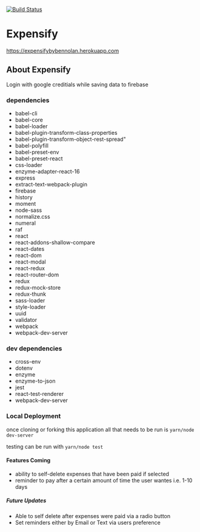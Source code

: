 [![Build Status](https://travis-ci.org/bonecrushereb/Expensify.svg?branch=master)](https://travis-ci.org/bonecrushereb/Expensify)

# Expensify
<https://expensifybybennolan.herokuapp.com>

## About Expensify
Login with google creditials while saving data to firebase

### dependencies

* babel-cli
* babel-core
* babel-loader
* babel-plugin-transform-class-properties
* babel-plugin-transform-object-rest-spread"
* babel-polyfill
* babel-preset-env
* babel-preset-react
* css-loader
* enzyme-adapter-react-16
* express
* extract-text-webpack-plugin
* firebase
* history
* moment
* node-sass
* normalize.css
* numeral
* raf
* react
* react-addons-shallow-compare
* react-dates
* react-dom
* react-modal
* react-redux
* react-router-dom
* redux
* redux-mock-store
* redux-thunk
* sass-loader
* style-loader
* uuid
* validator
* webpack
* webpack-dev-server

### dev dependencies
* cross-env
* dotenv
* enzyme
* enzyme-to-json
* jest
* react-test-renderer
* webpack-dev-server

### Local Deployment

once cloning or forking this application all that needs to be run is `yarn/node dev-server`

testing can be run with `yarn/node test`

#### Features Coming

* ability to self-delete expenses that have been paid if selected
* reminder to pay after a certain amount of time the user wantes i.e. 1-10 days

##### Future Updates

* Able to self delete after expenses were paid via a radio button
* Set reminders either by Email or Text via users preference
